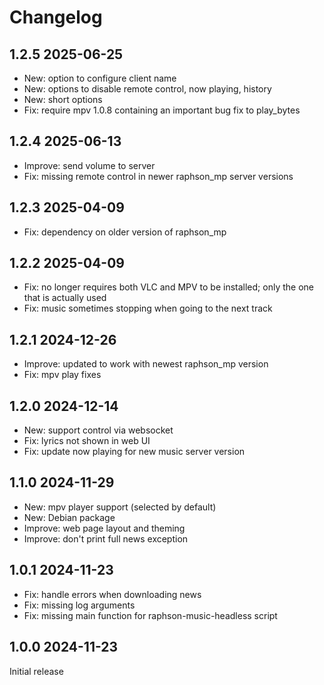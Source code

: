 # Changelog

## 1.2.5 2025-06-25
* New: option to configure client name
* New: options to disable remote control, now playing, history
* New: short options
* Fix: require mpv 1.0.8 containing an important bug fix to play_bytes

## 1.2.4 2025-06-13
* Improve: send volume to server
* Fix: missing remote control in newer raphson_mp server versions

## 1.2.3 2025-04-09
* Fix: dependency on older version of raphson_mp

## 1.2.2 2025-04-09
* Fix: no longer requires both VLC and MPV to be installed; only the one that is actually used
* Fix: music sometimes stopping when going to the next track

## 1.2.1 2024-12-26
* Improve: updated to work with newest raphson_mp version
* Fix: mpv play fixes

## 1.2.0 2024-12-14
* New: support control via websocket
* Fix: lyrics not shown in web UI
* Fix: update now playing for new music server version

## 1.1.0 2024-11-29
* New: mpv player support (selected by default)
* New: Debian package
* Improve: web page layout and theming
* Improve: don't print full news exception

## 1.0.1 2024-11-23

* Fix: handle errors when downloading news
* Fix: missing log arguments
* Fix: missing main function for raphson-music-headless script

## 1.0.0 2024-11-23

Initial release
